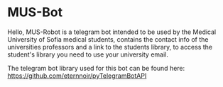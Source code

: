 # MUS-Bot
 Hello, MUS-Robot is a telegram bot intended to be used by the Medical University of Sofia medical students, contains the contact info of the universities professors and a link to the students library, to access the student's library you need to use your university email. 

The telegram bot library used for this bot can be found here: https://github.com/eternnoir/pyTelegramBotAPI

 
